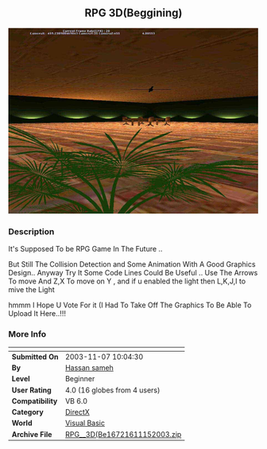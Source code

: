 ﻿<div align="center">

## RPG  3D\(Beggining\)

<img src="PIC20031115431486428.jpg">
</div>

### Description

It's Supposed To be RPG Game In The Future ..

But Still The Collision Detection and Some Animation With A Good Graphics Design.. Anyway Try It Some Code Lines Could Be Useful .. Use The Arrows To move And Z,X To move on Y , and if u enabled the light then L,K,J,I to mive the Light

hmmm I Hope U Vote For it (I Had To Take Off The Graphics To Be Able To Upload It Here..!!!
 
### More Info
 


<span>             |<span>
---                |---
**Submitted On**   |2003-11-07 10:04:30
**By**             |[Hassan sameh](https://github.com/Planet-Source-Code/PSCIndex/blob/master/ByAuthor/hassan-sameh.md)
**Level**          |Beginner
**User Rating**    |4.0 (16 globes from 4 users)
**Compatibility**  |VB 6\.0
**Category**       |[DirectX](https://github.com/Planet-Source-Code/PSCIndex/blob/master/ByCategory/directx__1-44.md)
**World**          |[Visual Basic](https://github.com/Planet-Source-Code/PSCIndex/blob/master/ByWorld/visual-basic.md)
**Archive File**   |[RPG\_\_3D\(Be16721611152003\.zip](https://github.com/Planet-Source-Code/hassan-sameh-rpg-3d-beggining__1-49917/archive/master.zip)








